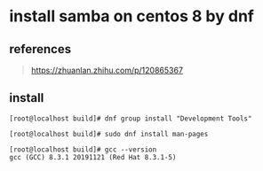 # install samba on centos 8 by dnf

## references

> https://zhuanlan.zhihu.com/p/120865367

## install

```
[root@localhost build]# dnf group install "Development Tools"

[root@localhost build]# sudo dnf install man-pages

[root@localhost build]# gcc --version
gcc (GCC) 8.3.1 20191121 (Red Hat 8.3.1-5)

```



